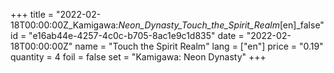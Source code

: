 +++
title = "2022-02-18T00:00:00Z_Kamigawa:_Neon_Dynasty_Touch_the_Spirit_Realm_[en]_false"
id = "e16ab44e-4257-4c0c-b705-8ac1e9c1d835"
date = "2022-02-18T00:00:00Z"
name = "Touch the Spirit Realm"
lang = ["en"]
price = "0.19"
quantity = 4
foil = false
set = "Kamigawa: Neon Dynasty"
+++
